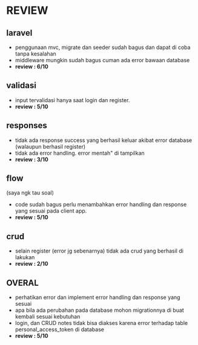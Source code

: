
# REVIEW
## laravel
- penggunaan mvc, migrate dan seeder sudah bagus dan dapat di coba tanpa kesalahan
- middleware mungkin sudah bagus cuman ada error bawaan database
- **review : 6/10**

## validasi
- input tervalidasi hanya saat login dan register.
- **review : 5/10**

## responses
- tidak ada response success yang berhasil keluar akibat error database (walaupun berhasil register)
- tidak ada error handling. error mentah" di tampilkan
- **review : 3/10**

## flow 
(saya ngk tau soal)
- code sudah bagus perlu menambahkan error handling dan response yang sesuai pada client app.
- **review : 5/10**


## crud
- selain register (error jg sebenarnya) tidak ada crud yang berhasil di lakukan
- **review : 2/10**

## OVERAL
- perhatikan error dan implement error handling dan response yang sesuai
- apa bila ada perubahan pada database mohon migrationnya di buat kembali sesuai kebutuhan
- login, dan CRUD notes tidak bisa diakses karena error terhadap table personal_access_token di database
- **review : 5/10**
